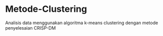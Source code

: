 # Metode-Clustering
Analisis data menggunakan algoritma k-means clustering dengan metode penyelesaian CRISP-DM
